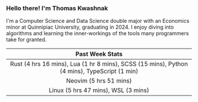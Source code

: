 
### Hello there! I'm Thomas Kwashnak

I'm a Computer Science and Data Science double major with an Economics
minor at Quinnipiac University, graduating in 2024.
I enjoy diving into algorithms and learning the inner-workings of the tools
many programmers take for granted.

| Past Week Stats |
| :---: |
| Rust (4 hrs 16 mins), Lua (1 hr 8 mins), SCSS (15 mins), Python (4 mins), TypeScript (1 min) |
| Neovim (5 hrs 51 mins) |
| Linux (5 hrs 47 mins), WSL (3 mins) |

